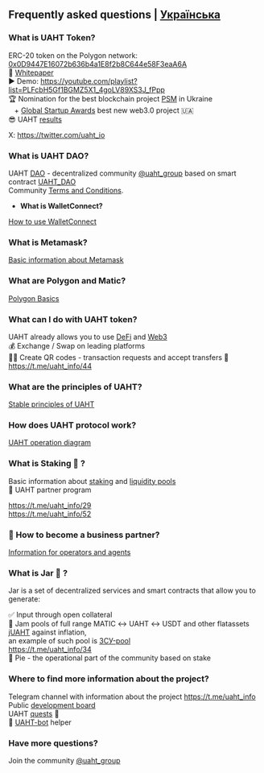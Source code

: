## Frequently asked questions | [Українська](https://github.com/starscrowding/UAHT/blob/dev/%D0%A7%D0%B0%D0%9F%D0%B8.md)
 
### What is UAHT Token?

ERC-20 token on the Polygon network: [0x0D9447E16072b636b4a1E8f2b8C644e58F3eaA6A](https://polygonscan.com/token/0x0d9447e16072b636b4a1e8f2b8c644e58f3eaa6a)\
👀 [Whitepaper](https://uaht.io/whitepaper.pdf) \
▶️ Demo: https://youtube.com/playlist?list=PLFcbH5Gf1BGMZ5X1_4goLV89XS3J_fPpp \
🏆 Nomination for the best blockchain project [PSM](https://psm7.com/) in Ukraine \
&nbsp;&nbsp; \+ [Global Startup Awards](https://www.globalstartupawards.com/) best new web3.0 project 🇺🇦 \
😎 UAHT [results](https://www.google.com/search?q=uaht+io+price)

X: https://twitter.com/uaht_io

### What is UAHT DAO?

UAHT [DAO](https://academy.binance.com/uk/articles/decentralized-autonomous-organizations-daos-explained) - decentralized community [@uaht_group](https://t.me/uaht_group) based on smart contract [UAHT_DAO](https://polygonscan.com/address/0x08b491bc7848c6af42c3882794a93d70c04e5816#code)\
Community [Terms and Conditions](https://github.com/starscrowding/UAHT#readme).

+ **What is WalletConnect?**

[How to use WalletConnect](https://academy.binance.com/en/articles/how-to-use-walletconnect)

### What is Metamask?

[Basic information about Metamask](https://academy.binance.com/en/articles/how-to-use-metamask)

### What are Polygon and Matic?

[Polygon Basics](https://academy.binance.com/en/articles/what-is-polygon-matic)

### What can I do with UAHT token?

UAHT already allows you to use [DeFi](https://academy.binance.com/en/articles/the-complete-beginners-guide-to-decentralized-finance-defi) and [Web3](https://academy.binance.com/en/articles/web2-vs-web3-which-is-better) \
💰 Exchange / Swap on leading platforms \
🤳🏻 Create QR codes - transaction requests and accept transfers 💸 \
https://t.me/uaht_info/44

### What are the principles of UAHT?

[Stable principles of UAHT](https://github.com/starscrowding/UAHT/blob/dev/PRINCIPLES.md)

### How does UAHT protocol work?

[UAHT operation diagram](https://uaht.io/diagram.png)

### What is Staking 🌱 ?

Basic information about [staking](https://academy.binance.com/en/articles/what-is-staking) and [liquidity pools](https://academy.binance.com/en/articles/what-are-liquidity-pools-in-defi) \
🤝 UAHT partner program 

https://t.me/uaht_info/29 \
https://t.me/uaht_info/52

### 💼 How to become a business partner?

[Information for operators and agents](https://github.com/starscrowding/UAHT/blob/dev/PARTNERSHIP.md)

### What is Jar 🫙 ?

Jar is a set of decentralized services and smart contracts that allow you to generate:

✅ Input through open collateral \
🍯 Jam pools of full range MATIC ↔ UAHT ↔ USDT and other flatassets [jUAHT](https://uaht.io/jam) against inflation, \
an example of such pool is [ЗСУ-pool](https://opensea.io/0xB0AA11ad57386c91Fe8FA26E4F32121f9a0Ede03) \
https://t.me/uaht_info/34 \
🍰 Pie - the operational part of the community based on stake

### Where to find more information about the project?

Telegram channel with information about the project https://t.me/uaht_info \
Public [development board](https://starscrowding.notion.site/starscrowding/UAHT-4a02f50e900d4f7f80d71c37a772edfe) \
UAHT [quests](https://zealy.io/c/uaht/questboard) 📍 \
🤖 [UAHT-bot](https://t.me/uaht_bot) helper

### Have more questions?

Join the community [@uaht_group](https://t.me/uaht_group)
